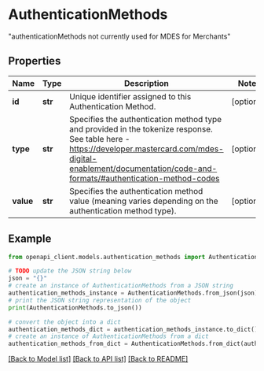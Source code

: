 # AuthenticationMethods

\"authenticationMethods not currently used for MDES for Merchants\" 

## Properties

Name | Type | Description | Notes
------------ | ------------- | ------------- | -------------
**id** | **str** | Unique identifier assigned to this Authentication Method.  | [optional] 
**type** | **str** | Specifies the authentication method type and provided in the tokenize response.  See table here - https://developer.mastercard.com/mdes-digital-enablement/documentation/code-and-formats/#authentication-method-codes  | [optional] 
**value** | **str** | Specifies the authentication method value (meaning varies depending on the authentication method type).  | [optional] 

## Example

```python
from openapi_client.models.authentication_methods import AuthenticationMethods

# TODO update the JSON string below
json = "{}"
# create an instance of AuthenticationMethods from a JSON string
authentication_methods_instance = AuthenticationMethods.from_json(json)
# print the JSON string representation of the object
print(AuthenticationMethods.to_json())

# convert the object into a dict
authentication_methods_dict = authentication_methods_instance.to_dict()
# create an instance of AuthenticationMethods from a dict
authentication_methods_from_dict = AuthenticationMethods.from_dict(authentication_methods_dict)
```
[[Back to Model list]](../README.md#documentation-for-models) [[Back to API list]](../README.md#documentation-for-api-endpoints) [[Back to README]](../README.md)


